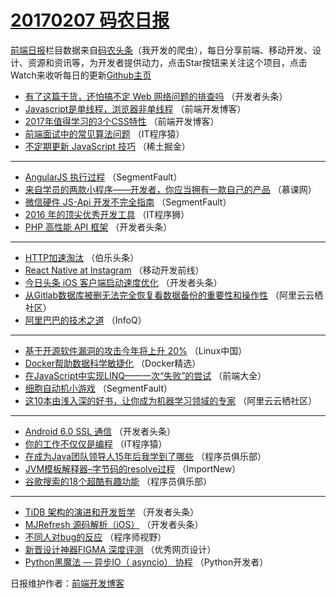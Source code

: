 # [20170207 码农日报](http://hao.caibaojian.com/date/2017/02/07)

[前端日报](http://caibaojian.com/c/news)栏目数据来自[码农头条](http://hao.caibaojian.com/)（我开发的爬虫），每日分享前端、移动开发、设计、资源和资讯等，为开发者提供动力，点击Star按钮来关注这个项目，点击Watch来收听每日的更新[Github主页](https://github.com/kujian/frontendDaily)
* [有了这篇干货，还怕搞不定 Web 网络问题的排查吗](http://hao.caibaojian.com/25129.html) （开发者头条）
* [Javascript是单线程，浏览器非单线程](http://hao.caibaojian.com/25214.html) （前端开发博客）
* [2017年值得学习的3个CSS特性](http://hao.caibaojian.com/25215.html) （前端开发博客）
* [前端面试中的常见算法问题](http://hao.caibaojian.com/25201.html) （IT程序猿）
* [不定期更新 JavaScript 技巧](http://hao.caibaojian.com/25221.html) （稀土掘金）

***
* [AngularJS 执行过程](http://hao.caibaojian.com/25203.html) （SegmentFault）
* [来自学员的两款小程序——开发者，你应当拥有一款自己的产品](http://hao.caibaojian.com/25172.html) （慕课网）
* [微信硬件 JS-Api 开发不完全指南](http://hao.caibaojian.com/25205.html) （SegmentFault）
* [2016 年的顶尖优秀开发工具](http://hao.caibaojian.com/25213.html) （IT程序狮）
* [PHP 高性能 API 框架](http://hao.caibaojian.com/25198.html) （开发者头条）

***
* [HTTP加速淘汰](http://hao.caibaojian.com/25202.html) （伯乐头条）
* [React Native at Instagram](http://hao.caibaojian.com/25182.html) （移动开发前线）
* [今日头条 iOS 客户端启动速度优化](http://hao.caibaojian.com/25194.html) （开发者头条）
* [从Gitlab数据库被删无法完全恢复看数据备份的重要性和操作性](http://hao.caibaojian.com/25186.html) （阿里云云栖社区）
* [阿里巴巴的技术之道](http://hao.caibaojian.com/25117.html) （InfoQ）

***
* [基于开源软件漏洞的攻击今年将上升 20%](http://hao.caibaojian.com/25181.html) （Linux中国）
* [Docker帮助数据科学敏捷化](http://hao.caibaojian.com/25121.html) （Docker精选）
* [在JavaScript中实现LINQ——一次“失败”的尝试](http://hao.caibaojian.com/25183.html) （前端大全）
* [细胞自动机小游戏](http://hao.caibaojian.com/25206.html) （SegmentFault）
* [这10本由浅入深的好书，让你成为机器学习领域的专家](http://hao.caibaojian.com/25185.html) （阿里云云栖社区）

***
* [Android 6.0 SSL 通信](http://hao.caibaojian.com/25197.html) （开发者头条）
* [你的工作不仅仅是编程](http://hao.caibaojian.com/25200.html) （IT程序猿）
* [在成为Java团队领导人15年后我学到了哪些](http://hao.caibaojian.com/25191.html) （程序员俱乐部）
* [JVM模板解释器–字节码的resolve过程](http://hao.caibaojian.com/25120.html) （ImportNew）
* [谷歌搜索的18个超酷有趣功能](http://hao.caibaojian.com/25192.html) （程序员俱乐部）

***
* [TiDB 架构的演进和开发哲学](http://hao.caibaojian.com/25193.html) （开发者头条）
* [MJRefresh 源码解析（iOS）](http://hao.caibaojian.com/25196.html) （开发者头条）
* [不同人对bug的反应](http://hao.caibaojian.com/25207.html) （程序师视野）
* [新晋设计神器FIGMA 深度评测](http://hao.caibaojian.com/25218.html) （优秀网页设计）
* [Python黑魔法 &#8212; 异步IO（ asyncio） 协程](http://hao.caibaojian.com/25125.html) （Python开发者）

日报维护作者：[前端开发博客](http://caibaojian.com/) 
